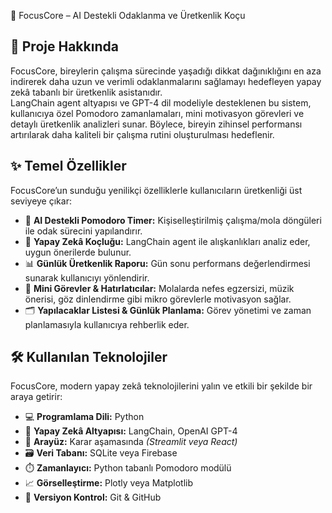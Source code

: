  🚀 FocusCore – AI Destekli Odaklanma ve Üretkenlik Koçu

## 📌 Proje Hakkında  
FocusCore, bireylerin çalışma sürecinde yaşadığı dikkat dağınıklığını en aza indirerek daha uzun ve verimli odaklanmalarını sağlamayı hedefleyen yapay zekâ tabanlı bir üretkenlik asistanıdır.  
LangChain agent altyapısı ve GPT-4 dil modeliyle desteklenen bu sistem, kullanıcıya özel Pomodoro zamanlamaları, mini motivasyon görevleri ve detaylı üretkenlik analizleri sunar. Böylece, bireyin zihinsel performansı artırılarak daha kaliteli bir çalışma rutini oluşturulması hedeflenir.

## ✨ Temel Özellikler  
FocusCore’un sunduğu yenilikçi özelliklerle kullanıcıların üretkenliği üst seviyeye çıkar:
- 🧠 **AI Destekli Pomodoro Timer:** Kişiselleştirilmiş çalışma/mola döngüleri ile odak sürecini yapılandırır.  
- 🎯 **Yapay Zekâ Koçluğu:** LangChain agent ile alışkanlıkları analiz eder, uygun önerilerde bulunur.  
- 📊 **Günlük Üretkenlik Raporu:** Gün sonu performans değerlendirmesi sunarak kullanıcıyı yönlendirir.  
- 🔔 **Mini Görevler & Hatırlatıcılar:** Molalarda nefes egzersizi, müzik önerisi, göz dinlendirme gibi mikro görevlerle motivasyon sağlar.  
- 🗂️ **Yapılacaklar Listesi & Günlük Planlama:** Görev yönetimi ve zaman planlamasıyla kullanıcıya rehberlik eder.

## 🛠️ Kullanılan Teknolojiler  
FocusCore, modern yapay zekâ teknolojilerini yalın ve etkili bir şekilde bir araya getirir:
- 💻 **Programlama Dili:** Python  
- 🤖 **Yapay Zekâ Altyapısı:** LangChain, OpenAI GPT-4  
- 🎨 **Arayüz:** Karar aşamasında *(Streamlit veya React)*  
- 🗃️ **Veri Tabanı:** SQLite veya Firebase  
- ⏱️ **Zamanlayıcı:** Python tabanlı Pomodoro modülü  
- 📈 **Görselleştirme:** Plotly veya Matplotlib  
- 🔧 **Versiyon Kontrol:** Git & GitHub
